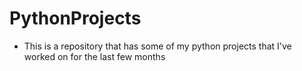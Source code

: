 # PythonProjects
* This is a repository that has some of my python projects that I've worked on for the last few months
